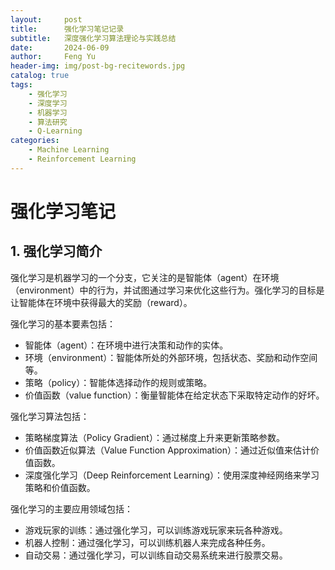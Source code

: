 ```yaml
---
layout:     post
title:      强化学习笔记记录
subtitle:   深度强化学习算法理论与实践总结
date:       2024-06-09
author:     Feng Yu
header-img: img/post-bg-recitewords.jpg
catalog: true
tags:
    - 强化学习
    - 深度学习
    - 机器学习
    - 算法研究
    - Q-Learning
categories: 
    - Machine Learning
    - Reinforcement Learning
---
```


# 强化学习笔记

## 1. 强化学习简介

强化学习是机器学习的一个分支，它关注的是智能体（agent）在环境（environment）中的行为，并试图通过学习来优化这些行为。强化学习的目标是让智能体在环境中获得最大的奖励（reward）。

强化学习的基本要素包括：

- 智能体（agent）：在环境中进行决策和动作的实体。
- 环境（environment）：智能体所处的外部环境，包括状态、奖励和动作空间等。
- 策略（policy）：智能体选择动作的规则或策略。
- 价值函数（value function）：衡量智能体在给定状态下采取特定动作的好坏。

强化学习算法包括：

- 策略梯度算法（Policy Gradient）：通过梯度上升来更新策略参数。
- 价值函数近似算法（Value Function Approximation）：通过近似值来估计价值函数。
- 深度强化学习（Deep Reinforcement Learning）：使用深度神经网络来学习策略和价值函数。

强化学习的主要应用领域包括：

- 游戏玩家的训练：通过强化学习，可以训练游戏玩家来玩各种游戏。
- 机器人控制：通过强化学习，可以训练机器人来完成各种任务。
- 自动交易：通过强化学习，可以训练自动交易系统来进行股票交易。

